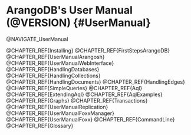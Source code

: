 ArangoDB's User Manual (@VERSION) {#UserManual}
===============================================

@NAVIGATE_UserManual

@CHAPTER_REF{Installing}
@CHAPTER_REF{FirstStepsArangoDB}
@CHAPTER_REF{UserManualArangosh}
@CHAPTER_REF{UserManualWebInterface}
@CHAPTER_REF{HandlingDatabases}
@CHAPTER_REF{HandlingCollections}
@CHAPTER_REF{HandlingDocuments}
@CHAPTER_REF{HandlingEdges}
@CHAPTER_REF{SimpleQueries}
@CHAPTER_REF{Aql}
@CHAPTER_REF{ExtendingAql}
@CHAPTER_REF{AqlExamples}
@CHAPTER_REF{Graphs}
@CHAPTER_REF{Transactions}
@CHAPTER_REF{UserManualReplication}
@CHAPTER_REF{UserManualFoxxManager}
@CHAPTER_REF{UserManualFoxx}
@CHAPTER_REF{CommandLine}
@CHAPTER_REF{Glossary}

